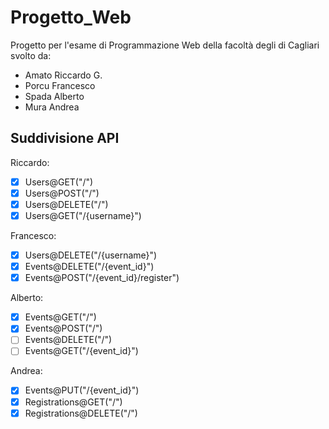 # Progetto_Web
Progetto per l'esame di Programmazione Web della facoltà degli di Cagliari svolto da:
- Amato Riccardo G.
- Porcu Francesco
- Spada Alberto
- Mura Andrea

## Suddivisione API
Riccardo: 
- [X] Users@GET("/")
- [X] Users@POST("/")
- [X] Users@DELETE("/")
- [X] Users@GET("/{username}")

Francesco:
- [X] Users@DELETE("/{username}")
- [X] Events@DELETE("/{event_id}")
- [X] Events@POST("/{event_id}/register")

Alberto:
- [X] Events@GET("/")
- [X] Events@POST("/")
- [ ] Events@DELETE("/")
- [ ] Events@GET("/{event_id}")

Andrea:
- [X] Events@PUT("/{event_id}")
- [X] Registrations@GET("/")
- [X] Registrations@DELETE("/")
